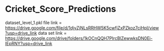# Cricket_Score_Predictions
dataset_level_1.pkl file link = https://drive.google.com/file/d/1djyZjNLsRRHW5K5cwfjZxPZkoz7ciHpI/view?usp=drive_link
data set link = https://drive.google.com/drive/folders/1kOCnQQH7PIrcBlZewwksDN0Ei-IEpRNY?usp=drive_link
